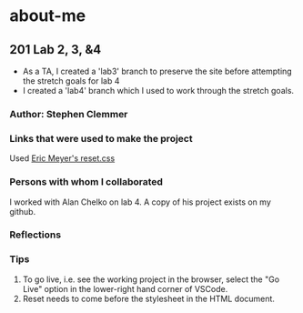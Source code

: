 # about-me

## 201 Lab 2, 3, &4

- As a TA, I created a 'lab3' branch to preserve the site before attempting the stretch goals for lab 4
- I created a 'lab4' branch which I used to work through the stretch goals.

### Author: Stephen Clemmer

### Links that were used to make the project

Used [Eric Meyer's reset.css](https://meyerweb.com/eric/tools/css/reset/)

### Persons with whom I collaborated
I worked with Alan Chelko on lab 4. A copy of his project exists on my github.

### Reflections

### Tips

1. To go live, i.e. see the working project in the browser, select the "Go Live" option in the lower-right hand corner of VSCode.
2. Reset needs to come before the stylesheet in the HTML document.
